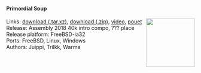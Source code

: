 #### Primordial Soup
<a href="https://raw.githubusercontent.com/faemiyah/faemiyah-demoscene_2018-08_40k-intro_cassini/master/screenshot_large.png"><img src="https://raw.githubusercontent.com/faemiyah/faemiyah-demoscene_2018-08_40k-intro_cassini/master/screenshot_www.jpg" height="130em" align="right" /></a>
Links: [download (.tar.xz)](http://faemiyah.fi/data/cassini.tar.xz), [download (.zip)](http://faemiyah.fi/data/cassini.zip), [video](http://faemiyah.fi/data/cassini.mkv), [pouet](http://www.pouet.net/prod.php?which=99999)  
Release: Assembly 2018 40k intro compo, ??? place  
Release platform: FreeBSD-ia32  
Ports: FreeBSD, Linux, Windows  
Authors: Juippi, Trilkk, Warma
